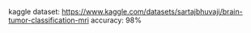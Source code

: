 kaggle dataset: https://www.kaggle.com/datasets/sartajbhuvaji/brain-tumor-classification-mri
accuracy: 98%
